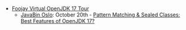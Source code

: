
- [Foojay Virtual OpenJDK 17 Tour](https://foojay.io/today/schedule-for-foojay-virtual-openjdk-17-jug-tour/) 
  - [JavaBin Oslo](https://www.meetup.com/javaBin/): October 20th - [Pattern Matching & Sealed Classes: Best Features of OpenJDK 17?](https://www.meetup.com/javaBin/events/280886128/)
